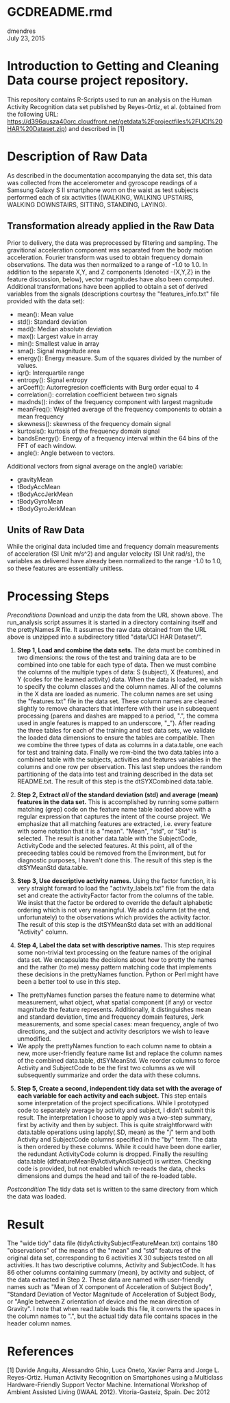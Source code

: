 # GCDREADME.rmd
dmendres  
July 23, 2015  

# Introduction to Getting and Cleaning Data course project repository.
This repository contains R-Scripts used to run an analysis on the Human Activity Recognition data set published by Reyes-0rtiz, et al. (obtained from the following URL: https://d396qusza40orc.cloudfront.net/getdata%2Fprojectfiles%2FUCI%20HAR%20Dataset.zip) and described in [1]

# Description of Raw Data
As described in the documentation accompanying the data set, this data was collected from the accelerometer and gyroscope readings of a Samsung Galaxy S II smartphone worn on the waist as test subjects performed each of six activities ((WALKING, WALKING UPSTAIRS, WALKING DOWNSTAIRS, SITTING, STANDING, LAYING).

## Transformation already applied in the Raw Data
Prior to delivery, the data was preprocessed by filtering and sampling. The gravitional acceleration component was separated from the body motion acceleration. Fourier transform was used to obtain frequency domain observations. The data was then normalized to a range of -1.0 to 1.0. In addition to the separate X,Y, and Z components (denoted -{X,Y,Z} in the feature discussion, below), vector magnitudes have also been computed. Additional transformations have been applied to obtain a set of derived variables from the signals (descriptions courtesy the "features_info.txt" file provided with the data set):

- mean(): Mean value 
- std(): Standard deviation 
- mad(): Median absolute deviation 
- max(): Largest value in array 
- min(): Smallest value in array 
- sma(): Signal magnitude area 
- energy(): Energy measure. Sum of the squares divided by the number of values. 
- iqr(): Interquartile range 
- entropy(): Signal entropy 
- arCoeff(): Autorregresion coefficients with Burg order equal to 4 
- correlation(): correlation coefficient between two signals 
- maxInds(): index of the frequency component with largest magnitude 
- meanFreq(): Weighted average of the frequency components to obtain a mean frequency 
- skewness(): skewness of the frequency domain signal 
- kurtosis(): kurtosis of the frequency domain signal 
- bandsEnergy(): Energy of a frequency interval within the 64 bins of the FFT of each window. 
- angle(): Angle between to vectors.

Additional vectors from signal average on the angle() variable: 

- gravityMean 
- tBodyAccMean 
- tBodyAccJerkMean 
- tBodyGyroMean 
- tBodyGyroJerkMean

## Units of Raw Data
While the original data included time and frequency domain measurements of acceleration (SI Unit m/s^2) and angular velocity (SI Unit rad/s), the variables as delivered have already been normalized to the range -1.0 to 1.0, so these features are essentially unitless.

# Processing Steps
*Preconditions* Download and unzip the data from the URL shown above. The run_analysis script assumes it is started in a directory containing itself and the prettyNames.R file. It assumes the raw data obtained from the URL above is unzipped into a subdirectory titled "data/UCI HAR Dataset/".

1. **Step 1, Load and combine the data sets.** The data must be combined in two dimensions: the rows of the test and training data are to be combined into one table for each type of data. Then we must combine the columns of the multiple types of data:  S (subject), X (features), and Y (codes for the learned activity) data. When the data is loaded, we wish to specify the column classes and the column names. All of the columns in the X data are loaded as numeric. The column names are set using the "features.txt" file in the data set. These column names are cleaned slightly to remove characters that interfere with their use in subsequent processing (parens and dashes are mapped to a period, ".", the comma used in angle features is mapped to an underscore, "_"). After reading the three tables for each of the training and test data sets, we validate the loaded data dimensions to ensure the tables are compatible. Then we combine the three types of data as columns in a data.table, one each for test and training data. Finally we row-bind the two data.tables into a combined table with the subjects, activities and features variables in the columns and one row per observation. This last step undoes the random partitioning of the data into test and training described in the data set README.txt. The result of this step is the dtSYXCombined data.table.

2. **Step 2, Extract *all* of the standard deviation (std) and average (mean) features in the data set.** This is accomplished by running some pattern matching (grep) code on the feature name table loaded above with a regular expression that captures the intent of the course project. We emphasize that all matching features are extracted, i.e. every feature with some notation that it is a "mean". "Mean", "std", or "Std" is selected. The result is another data.table with the SubjectCode, ActivityCode and the selected features. At this point, all of the preceeding tables could be removed from the Environment, but for diagnostic purposes, I haven't done this. The result of this step is the dtSYMeanStd data.table.

3. **Step 3, Use descriptive activity names.** Using the factor function, it is very straight forward to load the "activity_labels.txt" file from the data set and create the activityFactor factor from the columns of the table. We insist that the factor be ordered to override the default alphabetic ordering which is not very meaningful.
We add a column (at the end, unfortunately) to the observations which provides the activity factor. The result of this step is the dtSYMeanStd data set with an additional "Activity" column.

4. **Step 4, Label the data set with descriptive names.** This step requires some non-trivial text processing on the feature names of the original data set. We encapsulate the decisions about how to pretty the names and the rather (to me) messy pattern matching code that implements these decisions in the prettyNames function. Python or Perl might have been a better tool to use in this step. 
  + The prettyNames function parses the feature name to determine what measurement, what object, what spatial component (if any) or vector magnitude the feature represents. Additionally, it distinguishes mean and standard deviation, time and frequency domain features, Jerk measurements, and some special cases: mean frequency, angle of two directions, and the subject and activity descriptors we wish to leave unmodified.
  + We apply the prettyNames function to each column name to obtain a new, more user-friendly feature name list and replace the column names of the combined data.table, dtSYMeanStd. We reorder columns to force Activity and SubjectCode to be the first two columns as we will subsequently summarize and order the data with these columns.
  
5. **Step 5, Create a second, independent tidy data set with the average of each variable for each activity and each subject.** This step entails some interpretation of the project specifications. While I prototyped code to separately average by activity and subject, I didn't submit this result. The interpretation I choose to apply was a two-step summary, first by activity and then by subject. This is quite straightforward with data.table operations using lapply(.SD, mean) as the "j" term and both Activity and SubjectCode columns specified in the "by" term. The data is then ordered by these columns. While it could have been done earlier, the redundant ActivityCode column is dropped. Finally the resulting data.table (dtfeatureMeanByActivityAndSubject) is written. Checking code is provided, but not enabled which re-reads the data, checks dimensions and dumps the head and tail of the re-loaded table.

*Postcondition* The tidy data set is written to the same directory from which the data was loaded.

# Result
The "wide tidy" data file (tidyActivitySubjectFeatureMean.txt) contains 180 "observations" of the means of the "mean" and "std" features of the original data set, corresponding to 6 activities X 30 subjects tested on all activities. It has two descriptive columns, Activity and SubjectCode. It has 86 other columns containing summary (mean), by activity and subject, of the data extracted in Step 2. These data are named with user-friendly names such as "Mean of X component of Acceleration of Subject Body", "Standard Deviation of Vector Magnitude of Acceleration of Subject Body, or "Angle between Z orientation of device and the mean direction of Gravity". I note that when read.table loads this file, it converts the spaces in the column names to ".", but the actual tidy data file contains spaces in the header column names.


# References
[1] Davide Anguita, Alessandro Ghio, Luca Oneto, Xavier Parra and Jorge L. Reyes-Ortiz. Human Activity Recognition on Smartphones using a Multiclass Hardware-Friendly Support Vector Machine. International Workshop of Ambient Assisted Living (IWAAL 2012). Vitoria-Gasteiz, Spain. Dec 2012
